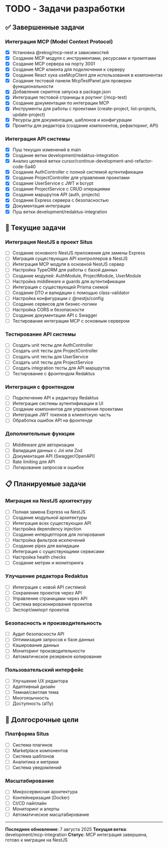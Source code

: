 # TODO - Задачи разработки

## ✅ Завершенные задачи

### Интеграция MCP (Model Context Protocol)

- [x] Установка @rekog/mcp-nest и зависимостей
- [x] Создание MCP модуля с инструментами, ресурсами и промптами
- [x] Создание MCP сервера на порту 3001
- [x] Создание MCP клиента для подключения к серверу
- [x] Создание React хука useMcpClient для использования в компонентах
- [x] Создание тестовой панели McpTestPanel для проверки функциональности
- [x] Добавление скриптов запуска в package.json
- [x] Интеграция тестовой страницы в роутинг (/mcp-test)
- [x] Создание документации по интеграции MCP
- [x] Инструменты для работы с проектами (create-project, list-projects, update-project)
- [x] Ресурсы для документации, шаблонов и конфигурации
- [x] Промпты для редактора (создание компонентов, рефакторинг, API)

### Интеграция API системы

- [x] Пуш текущих изменений в main
- [x] Создание ветки development/redaktus-integration
- [x] Анализ целевой ветки cursor/continue-development-and-refactor-code-5a40
- [x] Создание AuthController с полной системой аутентификации
- [x] Создание ProjectController для управления проектами
- [x] Создание UserService с JWT и bcrypt
- [x] Создание ProjectService с CRUD операциями
- [x] Создание маршрутов API (auth, projects)
- [x] Создание Express сервера с безопасностью
- [x] Документация интеграции
- [x] Пуш ветки development/redaktus-integration

## 🔄 Текущие задачи

### Интеграция NestJS в проект Situs

- [ ] Создание основного NestJS приложения для замены Express
- [ ] Миграция существующих API контроллеров в NestJS
- [ ] Интеграция MCP модуля в основной NestJS сервер
- [ ] Настройка TypeORM для работы с базой данных
- [ ] Создание модулей: AuthModule, ProjectModule, UserModule
- [ ] Настройка middleware и guards для аутентификации
- [ ] Интеграция с существующей Prisma схемой
- [ ] Создание DTO и валидации с помощью class-validator
- [ ] Настройка конфигурации с @nestjs/config
- [ ] Создание сервисов для бизнес-логики
- [ ] Настройка CORS и безопасности
- [ ] Создание документации API с Swagger
- [ ] Тестирование интеграции MCP с основным сервером

### Тестирование API системы

- [ ] Создать unit тесты для AuthController
- [ ] Создать unit тесты для ProjectController
- [ ] Создать unit тесты для UserService
- [ ] Создать unit тесты для ProjectService
- [ ] Создать integration тесты для API маршрутов
- [ ] Тестирование с фронтендом Redaktus

### Интеграция с фронтендом

- [ ] Подключение API к редактору Redaktus
- [ ] Интеграция системы аутентификации в UI
- [ ] Создание компонентов для управления проектами
- [ ] Интеграция JWT токенов в клиентскую часть
- [ ] Обработка ошибок API на фронтенде

### Дополнительные функции

- [ ] Middleware для авторизации
- [ ] Валидация данных с Joi или Zod
- [ ] Документация API (Swagger/OpenAPI)
- [ ] Rate limiting для API
- [ ] Логирование запросов и ошибок

## 📋 Планируемые задачи

### Миграция на NestJS архитектуру

- [ ] Полная замена Express на NestJS
- [ ] Создание модульной архитектуры
- [ ] Интеграция всех существующих API
- [ ] Настройка dependency injection
- [ ] Создание интерцепторов для логирования
- [ ] Настройка фильтров исключений
- [ ] Создание pipes для валидации
- [ ] Интеграция с существующими сервисами
- [ ] Настройка health checks
- [ ] Создание метрик и мониторинга

### Улучшение редактора Redaktus

- [ ] Интеграция с новой API системой
- [ ] Сохранение проектов через API
- [ ] Управление страницами через API
- [ ] Система версионирования проектов
- [ ] Экспорт/импорт проектов

### Безопасность и производительность

- [ ] Аудит безопасности API
- [ ] Оптимизация запросов к базе данных
- [ ] Кэширование данных
- [ ] Мониторинг производительности
- [ ] Автоматическое резервное копирование

### Пользовательский интерфейс

- [ ] Улучшение UX редактора
- [ ] Адаптивный дизайн
- [ ] Темная/светлая тема
- [ ] Многоязычность
- [ ] Доступность (a11y)

## 🚀 Долгосрочные цели

### Платформа Situs

- [ ] Система плагинов
- [ ] Marketplace компонентов
- [ ] Система шаблонов
- [ ] Аналитика и метрики
- [ ] Система уведомлений

### Масштабирование

- [ ] Микросервисная архитектура
- [ ] Контейнеризация (Docker)
- [ ] CI/CD пайплайн
- [ ] Мониторинг и алерты
- [ ] Автоматическое масштабирование

---

**Последнее обновление**: 7 августа 2025
**Текущая ветка**: development/mcp-integration
**Статус**: MCP интеграция завершена, готово к миграции на NestJS

